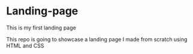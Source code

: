 # Landing-page
This is my first landing page

This repo is going to showcase a landing page I made from scratch using HTML and CSS